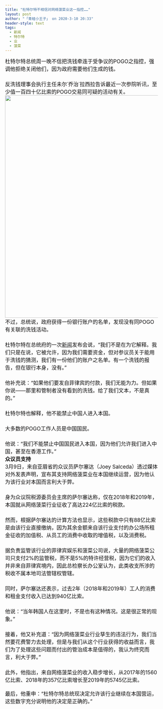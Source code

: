 ```yaml
---
title: "杜特尔特不相信对网络菠菜业这一指控……"
layout: post
author: "「青蛙小王子」 on 2020-3-10 20:33"
header-style: text
tags:
  - 新闻
  - 特尔特
  - 业
  - 菠菜
---
```


<head></head>
<body>
 <div align="left"> 
  <font style="color:rgb(16, 15, 15)"><font face="-apple-system-font, BlinkMacSystemFont, &amp;quot"><font style="font-size:17px">杜特尔特总统周一晚不信把洗钱牵连于受争议的POGO之指控，强调他拒绝关闭他们，因为政府需要他们生成的钱。<br> </font></font></font> 
 </div> 
 <div align="left"> 
  <font style="color:rgb(16, 15, 15)"><font face="-apple-system-font, BlinkMacSystemFont, &amp;quot"><font style="font-size:17px">　　</font></font></font> 
 </div> 
 <div align="left"> 
  <font style="color:rgb(16, 15, 15)"><font face="-apple-system-font, BlinkMacSystemFont, &amp;quot"><font style="font-size:17px">反洗钱理事会执行主任未尔˙乔治˙拉西拉告诉最近一次参院听讯，至少值一百四十亿比索的POGO交易同可疑的活动有关。</font></font></font> 
 </div> 
 <div align="center"> 
  <font style="color:rgb(16, 15, 15)"><font face="-apple-system-font, BlinkMacSystemFont, &amp;quot"><font style="font-size:17px"> 
     <ignore_js_op> 
      <img aid="1340404" src="https://bbs.boniu123.cc/data/attachment/forum/202003/10/105251khqirppaknhvamh6.jpg" zoomfile="data/attachment/forum/202003/10/105251khqirppaknhvamh6.jpg" file="data/attachment/forum/202003/10/105251khqirppaknhvamh6.jpg" width="730" inpost="1"> 
      <div class="tip tip_4 aimg_tip" id="aimg_1340404_menu" style="position: absolute; display: none" disautofocus="true"> 
       <div class="xs0"> 
        <p><strong>00.webp (1).jpg</strong> <em class="xg1">(82.04 KB, 下载次数: 0)</em></p> 
        <p> <a href="forum.php?mod=attachment&amp;aid=MTM0MDQwNHw4ODQ5YTJlZXwxNTgzOTExODg0fDB8NTc3MzA5&amp;nothumb=yes" target="_blank">下载附件</a> &nbsp;<a href="javascript:;" onclick="showWindow(this.id, this.getAttribute('url'), 'get', 0);" id="savephoto_1340404" url="home.php?mod=spacecp&amp;ac=album&amp;op=saveforumphoto&amp;aid=1340404&amp;handlekey=savephoto_1340404">保存到相册</a> </p> 
        <p class="xg1 y"><span title="2020-3-10 10:52">昨天&nbsp;10:52</span> 上传</p> 
       </div> 
       <div class="tip_horn"></div> 
      </div> 
     </ignore_js_op> </font></font></font> 
 </div> 
 <div align="left"> 
  <font style="color:rgb(16, 15, 15)"><font face="-apple-system-font, BlinkMacSystemFont, &amp;quot"><font style="font-size:17px">不过，总统说，政府获得一份银行账户的名单，发现没有同POGO有关联的洗钱活动。</font></font></font> 
 </div> 
 <div align="left"> 
  <font style="color:rgb(16, 15, 15)"><font face="-apple-system-font, BlinkMacSystemFont, &amp;quot"><font style="font-size:17px">　　</font></font></font> 
 </div> 
 <div align="left"> 
  <font style="color:rgb(16, 15, 15)"><font face="-apple-system-font, BlinkMacSystemFont, &amp;quot"><font style="font-size:17px">杜特尔特在总统府的一次<a href="https://bbs.boniu123.cc/forum-279-1.html" target="_blank" class="relatedlink">新闻</a>发布会说，“我们不是在为它解释。我们只是在说，它被允许，因为我们需要资金，但对参议员关于能用于洗钱的猜测，我们有一份他们的账户之名单。有一个洗钱的报告，但在银行本身，没有。”</font></font></font> 
 </div> 
 <div align="left"> 
  <font style="color:rgb(16, 15, 15)"><font face="-apple-system-font, BlinkMacSystemFont, &amp;quot"><font style="font-size:17px">　　</font></font></font> 
 </div> 
 <div align="left"> 
  <font style="color:rgb(16, 15, 15)"><font face="-apple-system-font, BlinkMacSystemFont, &amp;quot"><font style="font-size:17px">他补充说：“如果他们要发自菲律宾的付款，我们无能为力。但如果你说——那里和管制者没有看到的洗钱。给了我们文本，不是真的。”</font></font></font> 
 </div> 
 <div align="left"> 
  <font style="color:rgb(16, 15, 15)"><font face="-apple-system-font, BlinkMacSystemFont, &amp;quot"><font style="font-size:17px">　　</font></font></font> 
 </div> 
 <div align="left"> 
  <font style="color:rgb(16, 15, 15)"><font face="-apple-system-font, BlinkMacSystemFont, &amp;quot"><font style="font-size:17px">杜特尔特也解释，他不能禁止中国人进入本国。</font></font></font> 
 </div> 
 <div align="left"> 
  <font style="color:rgb(16, 15, 15)"><font face="-apple-system-font, BlinkMacSystemFont, &amp;quot"><font style="font-size:17px">　　</font></font></font> 
 </div> 
 <div align="left"> 
  <font style="color:rgb(16, 15, 15)"><font face="-apple-system-font, BlinkMacSystemFont, &amp;quot"><font style="font-size:17px">大多数的POGO工作人员是中国国民。</font></font></font> 
 </div> 
 <div align="left"> 
  <font style="color:rgb(16, 15, 15)"><font face="-apple-system-font, BlinkMacSystemFont, &amp;quot"><font style="font-size:17px">　　</font></font></font> 
 </div> 
 <div align="left"> 
  <font style="color:rgb(16, 15, 15)"><font face="-apple-system-font, BlinkMacSystemFont, &amp;quot"><font style="font-size:17px">他说：“我们不能禁止中国国民进入本国，因为他们允许我们进入中国，甚至在香港工作。”</font></font></font> 
 </div> 
 <div align="left"> 
  <font style="color:rgb(16, 15, 15)"><font face="-apple-system-font, BlinkMacSystemFont, &amp;quot"><font style="font-size:17px"> </font></font></font> 
 </div> 
 <div align="left"> 
  <font style="color:rgb(16, 15, 15)"><font face="-apple-system-font, BlinkMacSystemFont, &amp;quot"><font style="font-size:17px"><strong>众议员支持</strong></font></font></font> 
 </div> 
 <div align="left"> 
  <font style="color:rgb(16, 15, 15)"><font face="-apple-system-font, BlinkMacSystemFont, &amp;quot"><font style="font-size:17px"> </font></font></font> 
 </div> 
 <div align="left"> 
  <font style="color:rgb(16, 15, 15)"><font face="-apple-system-font, BlinkMacSystemFont, &amp;quot"><font style="font-size:17px">3月9日，来自亚眉省的众议员萨尔塞达（Joey Salceda）透过媒体对外发表声明，宣布其支持网络菠菜业在本国继续运营，因为他认为该行业对本国而言利大于弊。</font></font></font> 
 </div> 
 <div align="left"> 
  <font style="color:rgb(16, 15, 15)"><font face="-apple-system-font, BlinkMacSystemFont, &amp;quot"><font style="font-size:17px">　　</font></font></font> 
 </div> 
 <div align="left"> 
  <font style="color:rgb(16, 15, 15)"><font face="-apple-system-font, BlinkMacSystemFont, &amp;quot"><font style="font-size:17px">身为众议院税源委员会主席的萨尔塞达称，仅在2018年和2019年，本国就从网络菠菜行业征收了高达224亿比索的税款。</font></font></font> 
 </div> 
 <div align="left"> 
  <font style="color:rgb(16, 15, 15)"><font face="-apple-system-font, BlinkMacSystemFont, &amp;quot"><font style="font-size:17px">　　</font></font></font> 
 </div> 
 <div align="left"> 
  <font style="color:rgb(16, 15, 15)"><font face="-apple-system-font, BlinkMacSystemFont, &amp;quot"><font style="font-size:17px">然而，根据萨尔塞达的计算方法也显示，这些税款中只有88亿比索是由该行业直接缴纳，因为其余金额来自该行业支付的办公场所租金征收的加值税、从员工的消费中收取的增值税，以及消费税。</font></font></font> 
 </div> 
 <div align="left"> 
  <font style="color:rgb(16, 15, 15)"><font face="-apple-system-font, BlinkMacSystemFont, &amp;quot"><font style="font-size:17px">　　</font></font></font> 
 </div> 
 <div align="left"> 
  <font style="color:rgb(16, 15, 15)"><font face="-apple-system-font, BlinkMacSystemFont, &amp;quot"><font style="font-size:17px">据负责监管该行业的菲律宾娱乐和菠菜公司说，大量的网络菠菜公司只支付2%的监管税，而不是5%的特许经营税，因为它们的收入并非来自菲律宾境内，因此总检察长办公室认为，此类收支所涉的税收不属本地司法管辖权管辖。</font></font></font> 
 </div> 
 <div align="left"> 
  <font style="color:rgb(16, 15, 15)"><font face="-apple-system-font, BlinkMacSystemFont, &amp;quot"><font style="font-size:17px">　　</font></font></font> 
 </div> 
 <div align="left"> 
  <font style="color:rgb(16, 15, 15)"><font face="-apple-system-font, BlinkMacSystemFont, &amp;quot"><font style="font-size:17px">同时，萨尔塞达还表示，过去2年（2018年和2019年）工人的消费和租金支付收入已达到940亿比索。</font></font></font> 
 </div> 
 <div align="left"> 
  <font style="color:rgb(16, 15, 15)"><font face="-apple-system-font, BlinkMacSystemFont, &amp;quot"><font style="font-size:17px">　　</font></font></font> 
 </div> 
 <div align="left"> 
  <font style="color:rgb(16, 15, 15)"><font face="-apple-system-font, BlinkMacSystemFont, &amp;quot"><font style="font-size:17px">他说：“当年韩国人在这里时，不是也有这种情况。这是很正常的现象。”</font></font></font> 
 </div> 
 <div align="left"> 
  <font style="color:rgb(16, 15, 15)"><font face="-apple-system-font, BlinkMacSystemFont, &amp;quot"><font style="font-size:17px">　　</font></font></font> 
 </div> 
 <div align="left"> 
  <font style="color:rgb(16, 15, 15)"><font face="-apple-system-font, BlinkMacSystemFont, &amp;quot"><font style="font-size:17px">接着，他又补充道：“因为网络菠菜业行业孳生的违法行为，我们当然要花费警力去处理，但是与我们从这个行业获得的收益而言，我们为了处理这些问题而付出的管治成本是值得的，我认为终究而言，利大于弊。”</font></font></font> 
 </div> 
 <div align="left"> 
  <font style="color:rgb(16, 15, 15)"><font face="-apple-system-font, BlinkMacSystemFont, &amp;quot"><font style="font-size:17px">　　</font></font></font> 
 </div> 
 <div align="left"> 
  <font style="color:rgb(16, 15, 15)"><font face="-apple-system-font, BlinkMacSystemFont, &amp;quot"><font style="font-size:17px">此外，他指出，来自网络菠菜业的收入稳步增长，从2017年的1560亿比索、2018年的357亿比索增长至2019年的5745亿比索。</font></font></font> 
 </div> 
 <div align="left"> 
  <font style="color:rgb(16, 15, 15)"><font face="-apple-system-font, BlinkMacSystemFont, &amp;quot"><font style="font-size:17px"><br> </font></font></font> 
 </div> 
 <div align="left"> 
  <font style="color:rgb(16, 15, 15)"><font face="-apple-system-font, BlinkMacSystemFont, &amp;quot"><font style="font-size:17px">最后，他重申：“杜特尔特总统现决定允许该行业继续在本国营运，这些数字充分说明他的决定是正确的。”</font></font></font> 
 </div>
 <font style="font-size:18px"><br> </font>
 <br> 
 <br>
</body>


